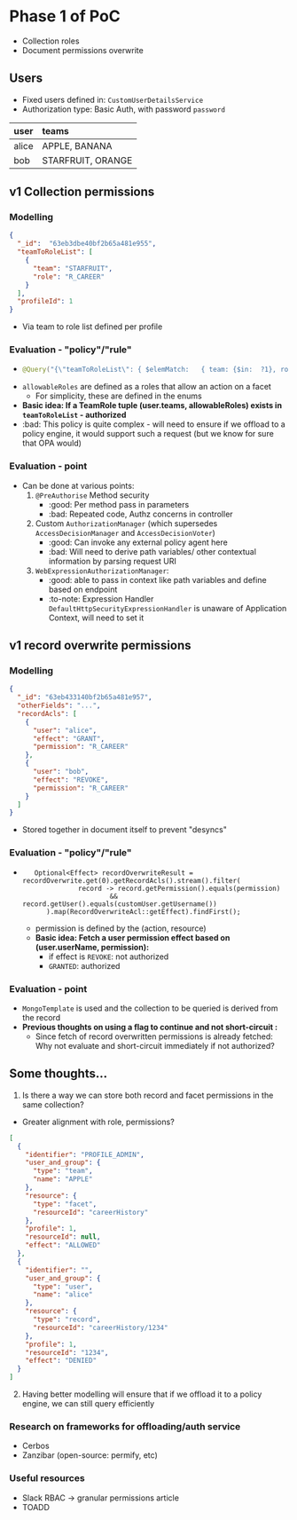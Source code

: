 # Phase 1 of PoC
- Collection roles
- Document permissions overwrite

## Users
- Fixed users defined in: `CustomUserDetailsService`
- Authorization type: Basic Auth, with password `password`

| user  | teams             | 
|-------|:------------------|
| alice | APPLE, BANANA     | 
| bob   | STARFRUIT, ORANGE | 

## v1 Collection permissions
### Modelling 
``` json
{
  "_id":  "63eb3dbe40bf2b65a481e955",
  "teamToRoleList": [
    {
      "team": "STARFRUIT",
      "role": "R_CAREER"
    }
  ],
  "profileId": 1
}
```
- Via team  to role list defined per profile

### Evaluation -  "policy"/"rule"
- ```java
  @Query("{\"teamToRoleList\": { $elemMatch:   { team: {$in:  ?1}, role: {$in: ?2 } }}, \"profileId\":?0 }")
   ```
- `allowableRoles` are defined as a roles that allow an action on a facet
  - For simplicity, these are defined in the enums
- **Basic idea: If a TeamRole tuple (user.teams, allowableRoles) exists in `teamToRoleList` - authorized**
- :bad: This policy is quite complex - will need to ensure if we offload to a policy engine, it would support such a request (but we know for sure that OPA would)

### Evaluation - point
- Can be done at various points:
  1. `@PreAuthorise` Method security
      - :good: Per method pass in parameters
      - :bad: Repeated code, Authz concerns in controller
  2. Custom `AuthorizationManager` (which supersedes `AccessDecisionManager` and `AccessDecisionVoter`)
      - :good: Can invoke any external policy agent here
      - :bad: Will need to derive path variables/ other contextual information by parsing request URI
  3. `WebExpressionAuthorizationManager`:
     - :good: able to pass in context like path variables and define based on endpoint
     - :to-note: Expression Handler `DefaultHttpSecurityExpressionHandler`  is unaware of Application Context, will need to set it

## v1 record overwrite permissions
### Modelling
```json
{
  "_id": "63eb433140bf2b65a481e957",
  "otherFields": "...",
  "recordAcls": [
    {
      "user": "alice",
      "effect": "GRANT",
      "permission": "R_CAREER"
    },
    {
      "user": "bob",
      "effect": "REVOKE",
      "permission": "R_CAREER"
    }
  ]
}
```
- Stored together in document itself to prevent "desyncs"

### Evaluation -  "policy"/"rule"
- ```
     Optional<Effect> recordOverwriteResult = recordOverwrite.get(0).getRecordAcls().stream().filter(
                record -> record.getPermission().equals(permission)
                        && record.getUser().equals(customUser.getUsername())
        ).map(RecordOverwriteAcl::getEffect).findFirst();
  ```
  - permission is defined by the (action, resource)
  - **Basic idea: Fetch a user permission effect based on (user.userName, permission):**
    - if effect is `REVOKE`: not authorized
    - `GRANTED`: authorized

### Evaluation - point
- `MongoTemplate` is used and the collection to be queried is derived from the record
- **Previous thoughts on using a flag to continue and not short-circuit :**
  - Since fetch of record overwritten permissions is already fetched: Why not evaluate and short-circuit immediately if not authorized?
    
    
## Some thoughts...
1. Is there a way we can store both record and facet permissions in the same collection?
- Greater alignment with role, permissions?
```json
[
  {
    "identifier": "PROFILE_ADMIN",
    "user_and_group": {
      "type": "team",
      "name": "APPLE"
    },
    "resource": {
      "type": "facet",
      "resourceId": "careerHistory"
    },
    "profile": 1,
    "resourceId": null,
    "effect": "ALLOWED"
  },
  {
    "identifier": "",
    "user_and_group": {
      "type": "user",
      "name": "alice"
    },
    "resource": {
      "type": "record",
      "resourceId": "careerHistory/1234"
    },
    "profile": 1,
    "resourceId": "1234",
    "effect": "DENIED"
  }
]
```
2. Having better modelling will ensure that if we offload it to a policy engine, we can still query efficiently

### Research on frameworks for offloading/auth service
- Cerbos
- Zanzibar (open-source: permify, etc)

### Useful resources
- Slack RBAC -> granular permissions article
- TOADD
